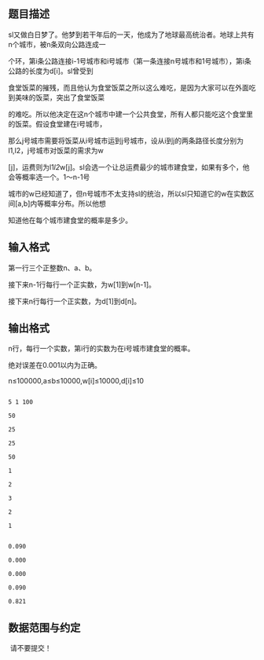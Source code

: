 ## 题目描述

<div>
 sl又做白日梦了。他梦到若干年后的一天，他成为了地球最高统治者。地球上共有n个城市，被n条双向公路连成一
</div>
<div>
 个环，第i条公路连接i-1号城市和i号城市（第一条连接n号城市和1号城市），第i条公路的长度为d[i]。sl曾受到
</div>
<div>
 食堂饭菜的摧残，而且他认为食堂饭菜之所以这么难吃，是因为大家可以在外面吃到美味的饭菜，突出了食堂饭菜
</div>
<div>
 的难吃。所以他决定在这n个城市中建一个公共食堂，所有人都只能吃这个食堂里的饭菜。假设食堂建在i号城市，
</div>
<div>
 那么j号城市需要将饭菜从i号城市运到j号城市，设从i到j的两条路径长度分别为l1,l2，j号城市对饭菜的需求为w
</div>
<div>
 [j]，运费则为l1*l2*w[j]。sl会选一个让总运费最少的城市建食堂，如果有多个，他会等概率选一个。1～n-1号
</div>
<div>
 城市的w已经知道了，但n号城市不太支持sl的统治，所以sl只知道它的w在实数区间[a,b]内等概率分布。所以他想
</div>
<div>
 知道他在每个城市建食堂的概率是多少。
</div>
<div></div>
<p></p>

## 输入格式

<div>
 第一行三个正整数n、a、b。
</div>
<div>
 接下来n-1行每行一个正实数，为w[1]到w[n-1]。
</div>
<div>
 接下来n行每行一个正实数，为d[1]到d[n]。
</div>
<div></div>
<p></p>

## 输出格式

<div>
 n行，每行一个实数，第i行的实数为在i号城市建食堂的概率。
</div>
<div>
 绝对误差在0.001以内为正确。
</div>
<div>
 n≤100000,a≤b≤10000,w[i]≤10000,d[i]≤10
</div>
<div></div>
<p></p>

```input1
5 1 100
50
25
25
50
1
2
3
2
1
```
```output1
0.090
0.000
0.000
0.090
0.821
```
## 数据范围与约定

<p> 请不要提交！</p>

